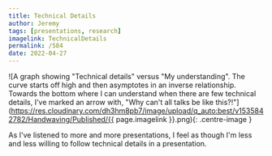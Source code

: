 ```yaml
---
title: Technical Details
author: Jeremy
tags: [presentations, research]
imagelink: TechnicalDetails
permalink: /584
date: 2022-04-27
---
```


![A graph showing "Technical details" versus "My understanding". The curve starts off high and then asymptotes in an inverse relationship. Towards the bottom where I can understand when there are few technical details, I've marked an arrow with, "Why can't all talks be like this?!"](https://res.cloudinary.com/dh3hm8pb7/image/upload/q_auto:best/v1535842782/Handwaving/Published/{{ page.imagelink }}.png){: .centre-image }

As I've listened to more and more presentations, I feel as though I'm less and less willing to follow technical details in a presentation.
